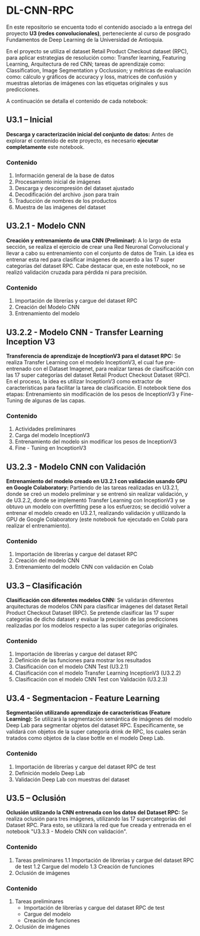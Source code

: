 # DL-CNN-RPC
En este repositorio se encuenta todo el contenido asociado a la entrega del proyecto  **U3 (redes convolucionales)**, perteneciente al curso de posgrado Fundamentos de Deep Learning de la Universidad de Antioquia.

En el proyecto se utiliza el dataset Retail Product Checkout dataset (RPC), para aplicar estrategias de resolución como: Transfer learning, Featuring Learning, Arquitectura de red CNN; tareas de aprendizaje como: Classification, Image Segmentation y Occlussion; y métricas de evaluación como: cálculo y gráficos de accuracy y loss, matrices de confusión y muestras aletorias de imágenes con las etiquetas originales y sus predicciones. 

A continuación se detalla el contenido de cada notebook:

## U3.1 – Inicial
  
**Descarga y caracterización inicial del conjunto de datos:** Antes de explorar el contenido de este proyecto, es necesario **ejecutar completamente** este notebook.

### Contenido
1. Información general de la base de datos
2. Procesamiento inicial de imágenes
3. Descarga y descompresión del dataset ajustado
4. Decodificación del archivo .json para train
5. Traducción de nombres de los productos
6. Muestra de las imágenes del dataset

## U3.2.1 - Modelo CNN
	
**Creación y entrenamiento de una CNN (Preliminar):** A lo largo de esta sección, se realiza el ejercicio de crear una Red Neuronal Convolucional y llevar a cabo su entrenamiento con el conjunto de datos de Train. La idea es entrenar esta red para clasificar imágenes de acuerdo a las 17 super categorías del dataset RPC. Cabe destacar que, en este notebook, no se realizó validación cruzada para pérdida ni para precisión.

### Contenido
1. Importación de librerías y cargue del dataset RPC
2. Creación del Modelo CNN
3. Entrenamiento del modelo

## U3.2.2 - Modelo CNN - Transfer Learning Inception V3

**Transferencia de aprendizaje de InceptionV3 para el dataset RPC:** Se realiza Transfer Learning con el modelo InceptionV3, el cual fue pre-entrenado con el Dataset  Imagenet, para realizar tareas de clasificación con las 17 super categorías del dataset  Retail Product Checkout Dataset (RPC). En el proceso, la idea es utilizar InceptionV3 como extractor de características para facilitar la tarea de clasificación. El notebook tiene dos etapas:  Entrenamiento sin modificación de los pesos de InceptionV3 y  Fine-Tuning de algunas de las capas.

### Contenido
1. Actividades preliminares
2. Carga del modelo InceptionV3
3. Entrenamiento del modelo sin modificar los pesos de InceptionV3
4. Fine - Tuning en InceptionV3

## U3.2.3 - Modelo CNN con Validación

**Entrenamiento del modelo creado en U3.2.1 con validación usando GPU en Google Colaboratory:** Partiendo de las tareas realizadas en U3.2.1, donde se creó un modelo preliminar y se entrenó sin realizar validación, y de U3.2.2, donde se implementó Transfer Learning con InceptionV3 y se obtuvo un modelo con overfitting pese a los esfuerzos; se decidió volver a entrenar el modelo creado en U3.2.1, realizando validación y utilizando la GPU de Google Colaboratory (este notebook fue ejecutado en Colab para realizar el entrenamiento).

### Contenido
1. Importación de librerías y cargue del dataset RPC
2. Creación del modelo CNN
3. Entrenamiento del modelo CNN con validación en Colab

## U3.3 – Clasificación

**Clasificación con diferentes modelos CNN:** Se validarán diferentes arquitecturas de modelos CNN para clasificar imágenes del dataset Retail Product Checkout Dataset (RPC). Se pretende clasificar las 17 super categorías de dicho dataset y evaluar la precisión de las predicciones realizadas por los modelos respecto a las super categorías originales.

### Contenido
1. Importación de librerías y cargue del dataset RPC
2. Definición de las funciones para mostrar los resultados
3. Clasificación con el modelo CNN Test (U3.2.1)
4. Clasificación con el modelo Transfer Learning InceptionV3 (U3.2.2)
5. Clasificación con el modelo CNN Test con Validación (U3.2.3)

## U3.4 - Segmentacion - Feature Learning

**Segmentación utilizando aprendizaje de características (Feature Learning):** Se utilizará la segmentación semántica de imágenes del modelo Deep Lab para segmentar objetos del dataset RPC. Específicamente, se validará con objetos de la super categoría drink de RPC, los cuales serán tratados como objetos de la clase bottle en el modelo Deep Lab.

### Contenido
1. Importación de librerías y cargue del dataset RPC de test
2. Definición modelo Deep Lab
3. Validación Deep Lab con muestras del dataset

## U3.5 – Oclusión

**Oclusión utilizando la CNN entrenada con los datos del Dataset RPC:** Se realiza oclusión para tres imágenes, utilizando las 17 supercategorías del Dataset RPC. Para esto, se utilizará la red que fue creada y entrenada en el notebook "U3.3.3 - Modelo CNN con validación".

### Contenido
1. Tareas preliminares
    1.1 Importación de librerías y cargue del dataset RPC de test
    1.2 Cargue del modelo
    1.3 Creación de funciones
2. Oclusión de imágenes

### Contenido
1. Tareas preliminares
    - Importación de librerías y cargue del dataset RPC de test
    - Cargue del modelo
    - Creación de funciones
2. Oclusión de imágenes


